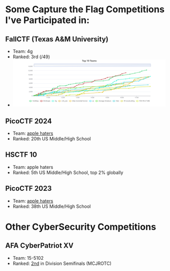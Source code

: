 # Some Capture the Flag Competitions I've Participated in:

## FallCTF (Texas A&M University)
* Team: 4g
* Ranked: 3rd (/49)
* ![Graph of Top 10 Teams](./images/fallCTF.png)

## PicoCTF 2024
* Team: [apple haters](https://play.picoctf.org/teams/11162)
* Ranked: 20th US Middle/High School 

## HSCTF 10
* Team: apple haters
* Ranked: 5th US Middle/High School, top 2% globally

## PicoCTF 2023
* Team: [apple haters](https://play.picoctf.org/teams/6243)
* Ranked: 38th US Middle/High School 

# Other CyberSecurity Competitions

## AFA CyberPatriot XV
* Team: 15-5102 
* Ranked: [2nd](https://www.uscyberpatriot.org/Documents/Scores/Protected%201417%202%20Feb%202023%20CP-XV%20SF%20Published%20Scores%20Final.xlsx) in Division Semifinals (MCJROTC)
